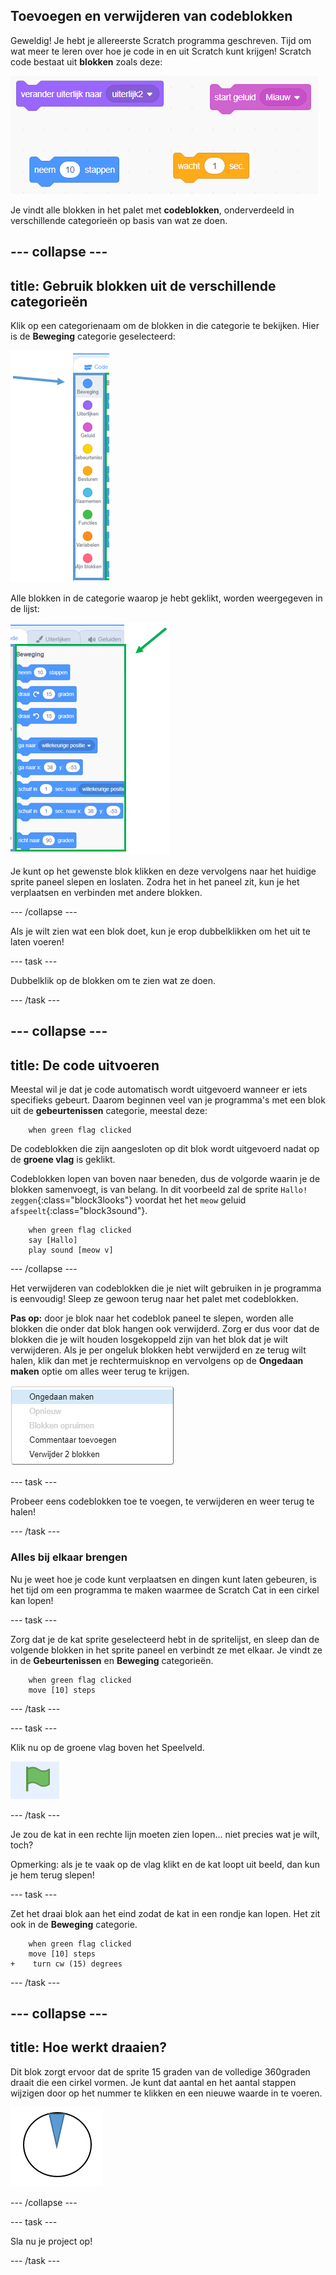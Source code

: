 ## Toevoegen en verwijderen van codeblokken

Geweldig! Je hebt je allereerste Scratch programma geschreven. Tijd om wat meer te leren over hoe je code in en uit Scratch kunt krijgen! Scratch code bestaat uit **blokken** zoals deze:

![](images/code1.png)

Je vindt alle blokken in het palet met **codeblokken**, onderverdeeld in verschillende categorieën op basis van wat ze doen.

--- collapse ---
---
title: Gebruik blokken uit de verschillende categorieën
---

Klik op een categorienaam om de blokken in die categorie te bekijken. Hier is de **Beweging** categorie geselecteerd:

![](images/code2a.png)

Alle blokken in de categorie waarop je hebt geklikt, worden weergegeven in de lijst:

![](images/code2b.png)

Je kunt op het gewenste blok klikken en deze vervolgens naar het huidige sprite paneel slepen en loslaten. Zodra het in het paneel zit, kun je het verplaatsen en verbinden met andere blokken.

--- /collapse ---

Als je wilt zien wat een blok doet, kun je erop dubbelklikken om het uit te laten voeren!

--- task --- 

Dubbelklik op de blokken om te zien wat ze doen. 

--- /task ---

--- collapse ---
---
title: De code uitvoeren
---

Meestal wil je dat je code automatisch wordt uitgevoerd wanneer er iets specifieks gebeurt. Daarom beginnen veel van je programma's met een blok uit de **gebeurtenissen** categorie, meestal deze:

```blocks3
    when green flag clicked
```

De codeblokken die zijn aangesloten op dit blok wordt uitgevoerd nadat op de **groene vlag** is geklikt.

Codeblokken lopen van boven naar beneden, dus de volgorde waarin je de blokken samenvoegt, is van belang. In dit voorbeeld zal de sprite `Hallo!` `zeggen`{:class="block3looks"} voordat het het `meow` geluid `afspeelt`{:class="block3sound"}.

```blocks3
    when green flag clicked
    say [Hallo]
    play sound [meow v]
```

--- /collapse ---

Het verwijderen van codeblokken die je niet wilt gebruiken in je programma is eenvoudig! Sleep ze gewoon terug naar het palet met codeblokken.

**Pas op:** door je blok naar het codeblok paneel te slepen, worden alle blokken die onder dat blok hangen ook verwijderd. Zorg er dus voor dat de blokken die je wilt houden losgekoppeld zijn van het blok dat je wilt verwijderen. Als je per ongeluk blokken hebt verwijderd en ze terug wilt halen, klik dan met je rechtermuisknop en vervolgens op de **Ongedaan maken** optie om alles weer terug te krijgen.

![](images/code6.png)

--- task --- 

Probeer eens codeblokken toe te voegen, te verwijderen en weer terug te halen! 

--- /task ---

### Alles bij elkaar brengen

Nu je weet hoe je code kunt verplaatsen en dingen kunt laten gebeuren, is het tijd om een ​​programma te maken waarmee de Scratch Cat in een cirkel kan lopen!

--- task --- 

Zorg dat je de kat sprite geselecteerd hebt in de spritelijst, en sleep dan de volgende blokken in het sprite paneel en verbindt ze met elkaar. Je vindt ze in de **Gebeurtenissen** en **Beweging** categorieën.

```blocks3
    when green flag clicked
    move [10] steps
```

--- /task ---

--- task --- 

Klik nu op de groene vlag boven het Speelveld.

![](images/code7.png) 

--- /task ---

Je zou de kat in een rechte lijn moeten zien lopen... niet precies wat je wilt, toch?

Opmerking: als je te vaak op de vlag klikt en de kat loopt uit beeld, dan kun je hem terug slepen!

--- task --- 

Zet het draai blok aan het eind zodat de kat in een rondje kan lopen. Het zit ook in de **Beweging** categorie.

```blocks3
    when green flag clicked
    move [10] steps
+    turn cw (15) degrees
```

--- /task ---

--- collapse ---
---
title: Hoe werkt draaien?
---

Dit blok zorgt ervoor dat de sprite 15 graden van de volledige 360 ​​graden draait die een cirkel vormen. Je kunt dat aantal en het aantal stappen wijzigen door op het nummer te klikken en een nieuwe waarde in te voeren.

![](images/code9.png)

--- /collapse ---

--- task --- 

Sla nu je project op! 

--- /task ---
